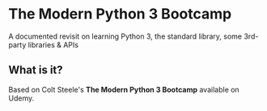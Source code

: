# The Modern Python 3 Bootcamp
A documented revisit on learning Python 3, the standard library, some 3rd-party libraries & APIs

## What is it?
Based on Colt Steele's <b>The Modern Python 3 Bootcamp</b> available on Udemy.
